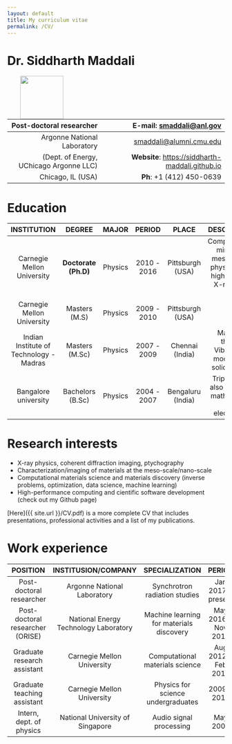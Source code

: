 ```yaml
---
layout: default
title: My curriculum vitae
permalink: /CV/
---
```



# Dr. Siddharth Maddali
<img 
    src="{{ site.url }}/images/profilepic.png"
    width="100"
    align="left"
    style="margin: 0px 30px"
    >


| Post-doctoral researcher |**E-mail**: smaddali@anl.gov |
|-------------------------:|----------------------------:|
|Argonne National Laboratory | smaddali@alumni.cmu.edu |
| (Dept. of Energy, UChicago Argonne LLC) | **Website**: https://siddharth-maddali.github.io |
| Chicago, IL (USA) | **Ph**: +1 (412) 450-0639 |


    


# Education

| **INSTITUTION** | **DEGREE** | **MAJOR** | **PERIOD** | **PLACE** | **DESCRIPTION** |
|:---------------:|:----------:|:---------:|:----------:|:---------:|:---------------:|
| Carnegie Mellon University | **Doctorate (Ph.D)** | Physics | 2010 - 2016 | Pittsburgh (USA) | Computational mining of meso-scale physics from high-energy X-ray data sets |
| Carnegie Mellon University | Masters (M.S) | Physics | 2009 - 2010 | Pittsburgh (USA) | |
| Indian Institute of Technology - Madras | Masters (M.Sc) | Physics | 2007 - 2009 | Chennai (India) | Masters' thesis: Vibrational modes of a solid sphere |
| Bangalore university | Bachelors (B.Sc) | Physics | 2004 - 2007 | Bengaluru (India) | Triple major also included mathematics and electronics |


# Research interests

   - X-ray physics, coherent diffraction imaging, ptychography
   - Characterization/imaging of materials at the meso-scale/nano-scale
   - Computational materials science and materials discovery (inverse problems, optimization, data science, machine learning)
   - High-performance computing and cientific software development (check out my Github page)
   
[Here]({{ site.url }}/CV.pdf) is a more complete CV that includes presentations, professional activities and a list of my publications.

# Work experience

| **POSITION** | **INSTITUSION/COMPANY** | **SPECIALIZATION** | **PERIOD** |
|:------------:|:-----------------------:|:------------------:|:----------:|
| Post-doctoral researcher | Argonne National Laboratory | Synchrotron radiation studies | Jan 2017 - present |
| Post-doctoral researcher (ORISE) | National Energy Technology Laboratory | Machine learning for materials discovery | May 2016 - Nov 2016 |
| Graduate research assistant | Carnegie Mellon University | Computational materials science | Aug 2012 - Feb 2016 |
| Graduate teaching assistant | Carnegie Mellon University | Physics for science undergraduates | 2009 - 2012 |
| Intern, dept. of physics | National University of Singapore | Audio signal processing | May 2008 |
